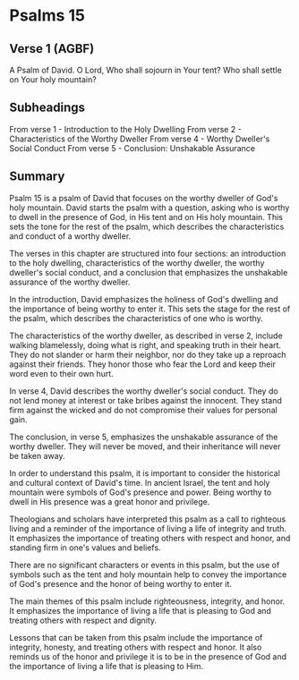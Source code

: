 # Psalms 15

## Verse 1 (AGBF)

A Psalm of David. O Lord, Who shall sojourn in Your tent? Who shall settle on Your holy mountain?

## Subheadings

From verse 1 - Introduction to the Holy Dwelling
From verse 2 - Characteristics of the Worthy Dweller
From verse 4 - Worthy Dweller's Social Conduct
From verse 5 - Conclusion: Unshakable Assurance

## Summary

Psalm 15 is a psalm of David that focuses on the worthy dweller of God's holy mountain. David starts the psalm with a question, asking who is worthy to dwell in the presence of God, in His tent and on His holy mountain. This sets the tone for the rest of the psalm, which describes the characteristics and conduct of a worthy dweller.

The verses in this chapter are structured into four sections: an introduction to the holy dwelling, characteristics of the worthy dweller, the worthy dweller's social conduct, and a conclusion that emphasizes the unshakable assurance of the worthy dweller.

In the introduction, David emphasizes the holiness of God's dwelling and the importance of being worthy to enter it. This sets the stage for the rest of the psalm, which describes the characteristics of one who is worthy.

The characteristics of the worthy dweller, as described in verse 2, include walking blamelessly, doing what is right, and speaking truth in their heart. They do not slander or harm their neighbor, nor do they take up a reproach against their friends. They honor those who fear the Lord and keep their word even to their own hurt.

In verse 4, David describes the worthy dweller's social conduct. They do not lend money at interest or take bribes against the innocent. They stand firm against the wicked and do not compromise their values for personal gain.

The conclusion, in verse 5, emphasizes the unshakable assurance of the worthy dweller. They will never be moved, and their inheritance will never be taken away.

In order to understand this psalm, it is important to consider the historical and cultural context of David's time. In ancient Israel, the tent and holy mountain were symbols of God's presence and power. Being worthy to dwell in His presence was a great honor and privilege.

Theologians and scholars have interpreted this psalm as a call to righteous living and a reminder of the importance of living a life of integrity and truth. It emphasizes the importance of treating others with respect and honor, and standing firm in one's values and beliefs.

There are no significant characters or events in this psalm, but the use of symbols such as the tent and holy mountain help to convey the importance of God's presence and the honor of being worthy to enter it.

The main themes of this psalm include righteousness, integrity, and honor. It emphasizes the importance of living a life that is pleasing to God and treating others with respect and dignity.

Lessons that can be taken from this psalm include the importance of integrity, honesty, and treating others with respect and honor. It also reminds us of the honor and privilege it is to be in the presence of God and the importance of living a life that is pleasing to Him.
